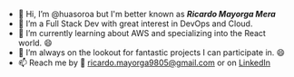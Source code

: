 - 👋 Hi, I’m @huasoroa but I'm better known as ***Ricardo Mayorga Mera***
- 👀 I’m a Full Stack Dev with great interest in DevOps and Cloud.
- 🌱 I’m currently learning about AWS and specializing into the React world. 😄
- 💞️ I’m always on the lookout for fantastic projects I can participate in. 😄
- 📫 Reach me by 📧 ricardo.mayorga9805@gmail.com or on [LinkedIn](https://www.linkedin.com/in/ricardo-javier-mayorga-mera-563b38165/)

<!---
huasoroa/huasoroa is a ✨ special ✨ repository because its `README.md` (this file) appears on your GitHub profile.
You can click the Preview link to take a look at your changes.
--->
